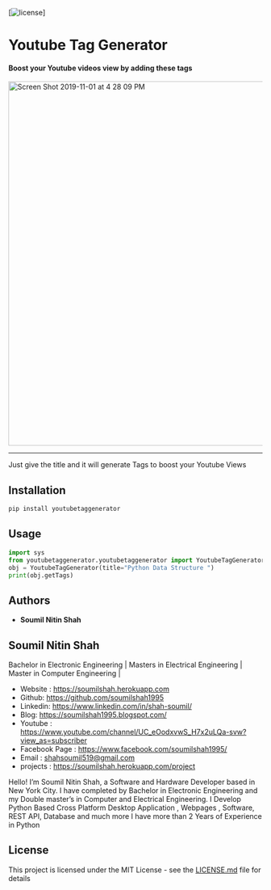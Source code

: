 
[![license](https://img.shields.io/github/license/mashape/apistatus.svg?maxAge=2592000)]


# Youtube Tag Generator 
#### Boost your Youtube videos view by adding these tags 


<img width="721" alt="Screen Shot 2019-11-01 at 4 28 09 PM" src="https://user-images.githubusercontent.com/39345855/68055191-74835900-fcc6-11e9-9d91-024f61b88330.png">

---------
Just give the title and it will generate Tags to boost your Youtube Views


## Installation

```bash
pip install youtubetaggenerator
```
## Usage

```python
import sys
from youtubetaggenerator.youtubetaggenerator import YoutubeTagGenerator
obj = YoutubeTagGenerator(title="Python Data Structure ")
print(obj.getTags)


```


## Authors

* **Soumil Nitin Shah** 


## Soumil Nitin Shah 
Bachelor in Electronic Engineering |
Masters in Electrical Engineering | 
Master in Computer Engineering |

* Website : https://soumilshah.herokuapp.com
* Github: https://github.com/soumilshah1995
* Linkedin: https://www.linkedin.com/in/shah-soumil/
* Blog: https://soumilshah1995.blogspot.com/
* Youtube : https://www.youtube.com/channel/UC_eOodxvwS_H7x2uLQa-svw?view_as=subscriber
* Facebook Page : https://www.facebook.com/soumilshah1995/
* Email : shahsoumil519@gmail.com
* projects : https://soumilshah.herokuapp.com/project


Hello! I’m Soumil Nitin Shah, a Software and Hardware Developer based in New York City. I have completed by Bachelor in Electronic Engineering and my Double master’s in Computer and Electrical Engineering. I Develop Python Based Cross Platform Desktop Application , Webpages , Software, REST API, Database and much more I have more than 2 Years of Experience in Python


## License

This project is licensed under the MIT License - see the [LICENSE.md](LICENSE.md) file for details

